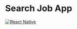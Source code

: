 # Search Job App
[![React Native](https://img.shields.io/badge/React%20Native-v0.64.2-blue.svg)](https://reactnative.dev/)


